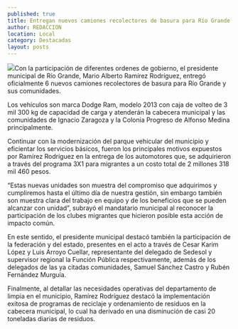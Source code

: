 ```yaml
---
published: true
title: Entregan nuevos camiones recolectores de basura para Río Grande
author: REDACCION
location: Local
category: Destacadas
layout: posts
---
```


![](http://i.imgur.com/4ACUAjRm.jpg)Con la participación de diferentes ordenes de gobierno, el presidente municipal de Río Grande, Mario Alberto Ramírez Rodríguez, entregó oficialmente 6 nuevos camiones recolectores de basura para Río Grande y sus comunidades.

Los vehículos son marca Dodge Ram, modelo 2013 con caja de volteo de 3 mil 300 kg de capacidad de carga y atenderán la cabecera municipal y las comunidades de Ignacio Zaragoza y la Colonia Progreso de Alfonso Medina principalmente.
 
Continuar con la modernización del parque vehicular del municipio y eficientar los servicios básicos, fueron los principales motivos expuestos por Ramírez Rodríguez en la entrega de los automotores que, se adquirieron a través del programa 3X1 para migrantes a un costo total de 2 millones 318 mil 460 pesos.

“Estas nuevas unidades son muestra del compromiso que adquirimos y cumpliremos hasta el último día de nuestra gestión, sin embargo también son muestra clara del trabajo en equipo y  de los beneficios que se pueden alcanzar con unidad”, subrayó el mandatario municipal al reconocer la participación de los clubes migrantes que hicieron posible esta acción de impacto común.

En este sentido, el presidente municipal destacó también la participación de la federación y del estado, presentes en el acto a través de Cesar Karim López y Luis Arroyo Cuellar, representante del delegado de Sedesol y supervisor regional la Función Pública respectivamente, además de los delegados de las ya citadas comunidades, Samuel Sánchez Castro y Rubén Fernández Murguía.

Finalmente, al detallar las necesidades operativas del departamento de limpia en el municipio, Ramírez Rodríguez destacó la implementación exitosa de programas de reciclaje y ordenamiento de residuos en la cabecera municipal, lo cual ha derivado en una disminución de casi 20 toneladas diarias de residuos.
